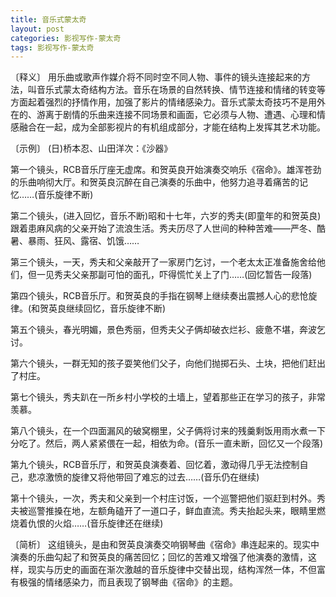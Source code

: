 ```yaml
---
title: 音乐式蒙太奇
layout: post
categories: 影视写作-蒙太奇
tags: 影视写作-蒙太奇
---
```


〔释义〕 用乐曲或歌声作媒介将不同时空不同人物、事件的镜头连接起来的方法，叫音乐式蒙太奇结构方法。音乐在场景的自然转换、情节连接和情绪的转变等方面起着强烈的抒情作用，加强了影片的情绪感染力。音乐式蒙太奇技巧不是用外在的、游离于剧情的乐曲来连接不同场景和画面，它必须与人物、遭遇、心理和情感融合在一起，成为全部影视片的有机组成部分，才能在结构上发挥其艺术功能。

〔示例〕 (日)桥本忍、山田洋次：《沙器》

第一个镜头，RCB音乐厅座无虚席。和贺英良开始演奏交响乐《宿命》。雄浑苍劲的乐曲响彻大厅。和贺英良沉醉在自己演奏的乐曲中，他努力追寻着痛苦的记忆……(音乐旋律不断)

第二个镜头，(进入回忆，音乐不断)昭和十七年，六岁的秀夫(即童年的和贺英良)跟着患麻风病的父亲开始了流浪生活。秀夫历尽了人世间的种种苦难——严冬、酷暑、暴雨、狂风、露宿、饥饿……

第三个镜头，一天，秀夫和父亲敲开了一家房门乞讨，一个老太太正准备施舍给他们，但一见秀夫父亲那副可怕的面孔，吓得慌忙关上了门……(回忆暂告一段落)

第四个镜头，RCB音乐厅。和贺英良的手指在钢琴上继续奏出震撼人心的悲怆旋律。(和贺英良继续回忆，音乐旋律不断)

第五个镜头，春光明媚，景色秀丽，但秀夫父子俩却破衣烂衫、疲惫不堪，奔波乞讨。

第六个镜头，一群无知的孩子耍笑他们父子，向他们抛掷石头、土块，把他们赶出了村庄。

第七个镜头，秀夫趴在一所乡村小学校的土墙上，望着那些正在学习的孩子，非常羡慕。

第八个镜头，在一个四面漏风的破窝棚里，父子俩将讨来的残羹剩饭用雨水煮一下分吃了。然后，两人紧紧偎在一起，相依为命。(音乐一直未断，回忆又一个段落)

第九个镜头，RCB音乐厅，和贺英良演奏着、回忆着，激动得几乎无法控制自己，悲凉激愤的旋律又将他带回了难忘的过去……(音乐仍在继续)

第十个镜头，一次，秀夫和父亲到一个村庄讨饭，一个巡警把他们驱赶到村外。秀夫被巡警推搡在地，左额角磕开了一道口子，鲜血直流。秀夫抬起头来，眼睛里燃烧着仇恨的火焰……(音乐旋律还在继续)

〔简析〕 这组镜头，是由和贺英良演奏交响钢琴曲《宿命》串连起来的。现实中演奏的乐曲勾起了和贺英良的痛苦回忆；回忆的苦难又增强了他演奏的激情，这样，现实与历史的画面在渐次激越的音乐旋律中交替出现，结构浑然一体，不但富有极强的情绪感染力，而且表现了钢琴曲《宿命》的主题。 
